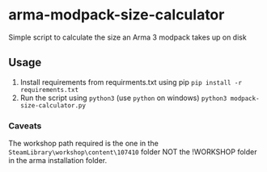 # arma-modpack-size-calculator

Simple script to calculate the size an Arma 3 modpack takes up on disk

## Usage

1. Install requirements from requirments.txt using pip
    ```pip install -r requirements.txt```
2. Run the script using `python3` (use `python` on windows)
    ```python3 modpack-size-calculator.py```

### Caveats

The workshop path required is the one in the `SteamLibrary\workshop\content\107410` folder NOT the !WORKSHOP folder in the arma installation folder.